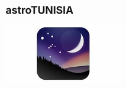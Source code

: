 <!--
author: (c) riadh BEN NESSIB
email: riadhbennessib@gmail.com
version: 0.1.0
language: fr
logo: https://raw.githubusercontent.com/pyTUNISIA/home/master/images/stellarium.jpg
comment: astroTUNISIA: Astronomie pour tous.
mode: Textbook
-->

# astroTUNISIA
![Image astroTUNISIA.png](https://raw.githubusercontent.com/pyTUNISIA/home/master/images/stellarium.jpg)
